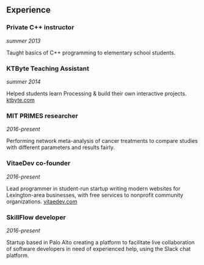 ## Experience

### Private C++ instructor
*summer 2013*

Taught basics of C++ programming to elementary school students.


### KTByte Teaching Assistant
*summer 2014*

Helped students learn Processing & build their own interactive projects. [ktbyte.com](ktbyte.com)


### MIT PRIMES researcher
*2016-present*

Performing network meta-analysis of cancer treatments to compare studies with different parameters and results fairly.


### VitaeDev co-founder
*2016-present*

Lead programmer in student-run startup writing modern websites for Lexington-area businesses, with free services to nonprofit community organizations. [vitaedev.com](vitaedev.com)


### SkillFlow developer
*2016-present*

Startup based in Palo Alto creating a platform to facilitate live collaboration of software developers in need of experienced help, using the Slack chat platform.

